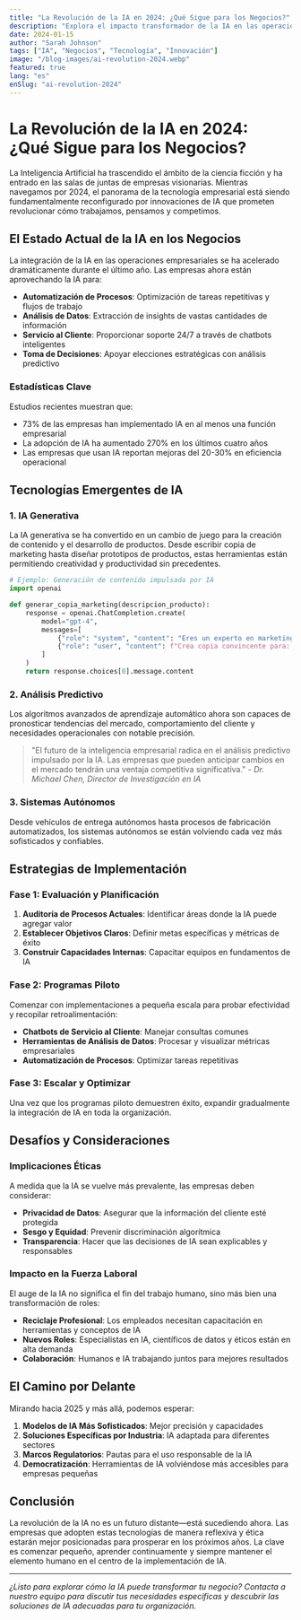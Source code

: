 ```yaml
---
title: "La Revolución de la IA en 2024: ¿Qué Sigue para los Negocios?"
description: "Explora el impacto transformador de la IA en las operaciones empresariales, desde la automatización hasta la toma de decisiones, y descubre lo que el futuro depara para las organizaciones que adoptan la inteligencia artificial."
date: 2024-01-15
author: "Sarah Johnson"
tags: ["IA", "Negocios", "Tecnología", "Innovación"]
image: "/blog-images/ai-revolution-2024.webp"
featured: true
lang: "es"
enSlug: "ai-revolution-2024"
---
```


# La Revolución de la IA en 2024: ¿Qué Sigue para los Negocios?

La Inteligencia Artificial ha trascendido el ámbito de la ciencia ficción y ha entrado en las salas de juntas de empresas visionarias. Mientras navegamos por 2024, el panorama de la tecnología empresarial está siendo fundamentalmente reconfigurado por innovaciones de IA que prometen revolucionar cómo trabajamos, pensamos y competimos.

## El Estado Actual de la IA en los Negocios

La integración de la IA en las operaciones empresariales se ha acelerado dramáticamente durante el último año. Las empresas ahora están aprovechando la IA para:

- **Automatización de Procesos**: Optimización de tareas repetitivas y flujos de trabajo
- **Análisis de Datos**: Extracción de insights de vastas cantidades de información
- **Servicio al Cliente**: Proporcionar soporte 24/7 a través de chatbots inteligentes
- **Toma de Decisiones**: Apoyar elecciones estratégicas con análisis predictivo

### Estadísticas Clave

Estudios recientes muestran que:
- 73% de las empresas han implementado IA en al menos una función empresarial
- La adopción de IA ha aumentado 270% en los últimos cuatro años
- Las empresas que usan IA reportan mejoras del 20-30% en eficiencia operacional

## Tecnologías Emergentes de IA

### 1. IA Generativa

La IA generativa se ha convertido en un cambio de juego para la creación de contenido y el desarrollo de productos. Desde escribir copia de marketing hasta diseñar prototipos de productos, estas herramientas están permitiendo creatividad y productividad sin precedentes.

```python
# Ejemplo: Generación de contenido impulsada por IA
import openai

def generar_copia_marketing(descripcion_producto):
    response = openai.ChatCompletion.create(
        model="gpt-4",
        messages=[
            {"role": "system", "content": "Eres un experto en marketing."},
            {"role": "user", "content": f"Crea copia convincente para: {descripcion_producto}"}
        ]
    )
    return response.choices[0].message.content
```

### 2. Análisis Predictivo

Los algoritmos avanzados de aprendizaje automático ahora son capaces de pronosticar tendencias del mercado, comportamiento del cliente y necesidades operacionales con notable precisión.

> "El futuro de la inteligencia empresarial radica en el análisis predictivo impulsado por la IA. Las empresas que pueden anticipar cambios en el mercado tendrán una ventaja competitiva significativa." - *Dr. Michael Chen, Director de Investigación en IA*

### 3. Sistemas Autónomos

Desde vehículos de entrega autónomos hasta procesos de fabricación automatizados, los sistemas autónomos se están volviendo cada vez más sofisticados y confiables.

## Estrategias de Implementación

### Fase 1: Evaluación y Planificación

1. **Auditoría de Procesos Actuales**: Identificar áreas donde la IA puede agregar valor
2. **Establecer Objetivos Claros**: Definir metas específicas y métricas de éxito
3. **Construir Capacidades Internas**: Capacitar equipos en fundamentos de IA

### Fase 2: Programas Piloto

Comenzar con implementaciones a pequeña escala para probar efectividad y recopilar retroalimentación:

- **Chatbots de Servicio al Cliente**: Manejar consultas comunes
- **Herramientas de Análisis de Datos**: Procesar y visualizar métricas empresariales
- **Automatización de Procesos**: Optimizar tareas repetitivas

### Fase 3: Escalar y Optimizar

Una vez que los programas piloto demuestren éxito, expandir gradualmente la integración de IA en toda la organización.

## Desafíos y Consideraciones

### Implicaciones Éticas

A medida que la IA se vuelve más prevalente, las empresas deben considerar:

- **Privacidad de Datos**: Asegurar que la información del cliente esté protegida
- **Sesgo y Equidad**: Prevenir discriminación algorítmica
- **Transparencia**: Hacer que las decisiones de IA sean explicables y responsables

### Impacto en la Fuerza Laboral

El auge de la IA no significa el fin del trabajo humano, sino más bien una transformación de roles:

- **Reciclaje Profesional**: Los empleados necesitan capacitación en herramientas y conceptos de IA
- **Nuevos Roles**: Especialistas en IA, científicos de datos y éticos están en alta demanda
- **Colaboración**: Humanos e IA trabajando juntos para mejores resultados

## El Camino por Delante

Mirando hacia 2025 y más allá, podemos esperar:

1. **Modelos de IA Más Sofisticados**: Mejor precisión y capacidades
2. **Soluciones Específicas por Industria**: IA adaptada para diferentes sectores
3. **Marcos Regulatorios**: Pautas para el uso responsable de la IA
4. **Democratización**: Herramientas de IA volviéndose más accesibles para empresas pequeñas

## Conclusión

La revolución de la IA no es un futuro distante—está sucediendo ahora. Las empresas que adopten estas tecnologías de manera reflexiva y ética estarán mejor posicionadas para prosperar en los próximos años. La clave es comenzar pequeño, aprender continuamente y siempre mantener el elemento humano en el centro de la implementación de IA.

---

*¿Listo para explorar cómo la IA puede transformar tu negocio? Contacta a nuestro equipo para discutir tus necesidades específicas y descubrir las soluciones de IA adecuadas para tu organización.*


